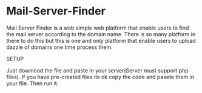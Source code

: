 # Mail-Server-Finder
Mail Server Finder is a web simple web platform that enable users to find the mail server according to the domain name. There is so many platform in there to do this but this is one and only platform that enable users to upload dazzle of domains one time process them.

SETUP

Just download the file and paste in your server(Server must support php files). If you have pre-created files its ok copy the code and pasete them in your file. Then run it.

